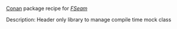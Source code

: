 [Conan](https://conan.io) package recipe for [*FSeam*](https://github.com/FreeYourSoul/FSeam)

Description: Header only library to manage compile time mock class